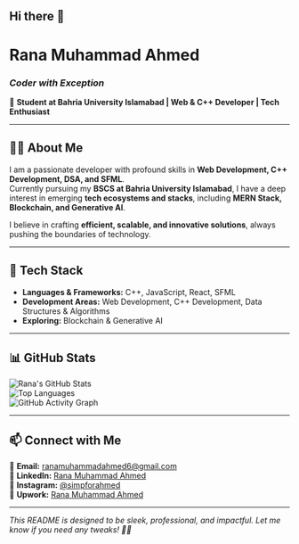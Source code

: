 ## Hi there 👋
# Rana Muhammad Ahmed  
### _Coder with Exception_  

📍 **Student at Bahria University Islamabad | Web & C++ Developer | Tech Enthusiast**  

---

## 👨‍💻 About Me  
I am a passionate developer with profound skills in **Web Development, C++ Development, DSA, and SFML**.  
Currently pursuing my **BSCS at Bahria University Islamabad**, I have a deep interest in emerging **tech ecosystems and stacks**, including **MERN Stack, Blockchain, and Generative AI**.  

I believe in crafting **efficient, scalable, and innovative solutions**, always pushing the boundaries of technology.  

---

## 🚀 Tech Stack  
- **Languages & Frameworks:** C++, JavaScript, React, SFML  
- **Development Areas:** Web Development, C++ Development, Data Structures & Algorithms  
- **Exploring:** Blockchain & Generative AI  

---

## 📊 GitHub Stats  
![Rana's GitHub Stats](https://github-readme-stats.vercel.app/api?username=ranamuhammadahmed&show_icons=true&theme=tokyonight)  
![Top Languages](https://github-readme-stats.vercel.app/api/top-langs/?username=ranamuhammadahmed&layout=compact&theme=tokyonight)  
![GitHub Activity Graph](https://github-readme-activity-graph.vercel.app/graph?username=ranamuhammadahmed&theme=tokyo-night)  

---

## 📫 Connect with Me  
📩 **Email:** [ranamuhammadahmed6@gmail.com](mailto:ranamuhammadahmed6@gmail.com)  
🔗 **LinkedIn:** [Rana Muhammad Ahmed](https://www.linkedin.com/in/rana-muhammad-ahmed-571057295/)  
📸 **Instagram:** [@simpforahmed](https://www.instagram.com/simpforahmed)  
💼 **Upwork:** [Rana Muhammad Ahmed](https://www.upwork.com/freelancers/~018924d997294ed4e5?companyReference=1881969241173456420&mp_source=share)  

---

_This README is designed to be sleek, professional, and impactful. Let me know if you need any tweaks! 🚀🔥_
